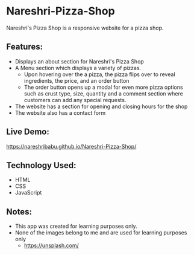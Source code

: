 # Nareshri-Pizza-Shop

Nareshri's Pizza Shop is a responsive website for a pizza shop.

## Features:
- Displays an about section for Nareshri's Pizza Shop
- A Menu section which displays a variety of pizzas.
  -  Upon hovering over the a pizza, the pizza flips over to reveal ingredients, the price, and an order button
  - The order button opens up a modal for even more pizza options such as crust type, size, quantity and a comment section where customers can add any special requests.
- The website has a section for opening and closing hours for the shop
- The website also has a contact form

## Live Demo:
https://nareshribabu.github.io/Nareshri-Pizza-Shop/

## Technology Used:
- HTML
- CSS
- JavaScript

## Notes:
- This app was created for learning purposes only.
- None of the images belong to me and are used for learning purposes only
  - https://unsplash.com/


